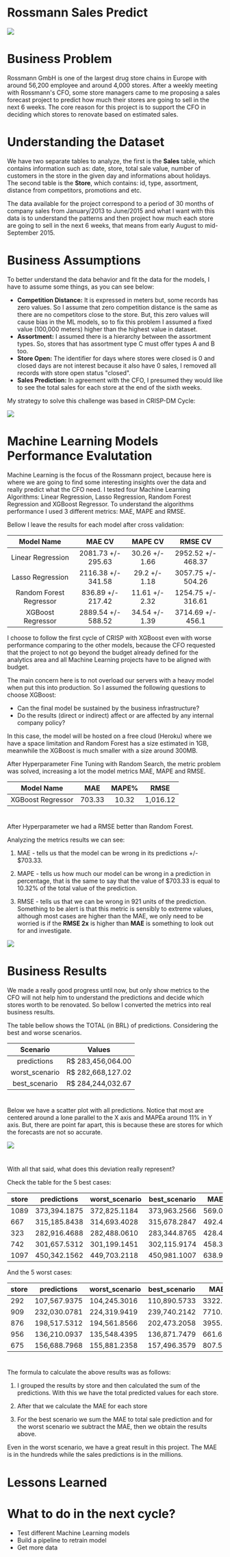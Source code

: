 # Rossmann Sales Predict


![](/img/sales-forecast.png)


# Business Problem

Rossmann GmbH is one of the largest drug store chains in Europe with around 56,200 employee and around 4,000 stores. After a weekly meeting with Rossmann's CFO, some store managers came to me proposing a sales forecast project to predict how much their stores are going to sell in the next 6 weeks. The core reason for this project is to support the CFO in deciding which stores to renovate based on estimated sales.

# Understanding the Dataset

We have two separate tables to analyze, the first is the **Sales** table, which contains information such as: date, store, total sale value, number of customers in the store in the given day and informations about holidays. The second table is the **Store**, which contains: id, type, assortment, distance from competitors, promotions and etc.

The data available for the project correspond to a period of 30 months of company sales from January/2013 to June/2015 and what I want with this data is to understand the patterns and then project how much each store are going to sell in the next 6 weeks, that means from early August to mid-September 2015.

# Business Assumptions

To better understand the data behavior and fit the data for the models, I have to assume some things, as you can see below:

- **Competition Distance:** It is expressed in meters but, some records has zero values. So I assume that zero competition distance is the same as there are no competitors close to the store. But, this zero values will cause bias in the ML models, so to fix this problem I assumed a fixed value (100,000 meters) higher than the highest value in dataset.
- **Assortment:** I assumed there is a hierarchy between the assortment types. So, stores that has assortment type C must offer types A and B too.
- **Store Open:** The identifier for days where stores were closed is 0 and closed days are not interest because it also have 0 sales, I removed all records with store open status "closed".
- **Sales Prediction:** In agreement with the CFO, I presumed they would like to see the total sales for each store at the end of the sixth weeks.

My strategy to solve this challenge was based in CRISP-DM Cycle:

![](/img/crisp-ds.png)

# Machine Learning Models Performance Evalutation

Machine Learning is the focus of the Rossmann project, because here is where we are going to find some interesting insights over the data and really predict what the CFO need. I tested four Machine Learning Algorithms: Linear Regression, Lasso Regression, Random Forest Regression and XGBoost Regressor. To understand the algorithms performance I used 3 different metrics: MAE, MAPE and RMSE.

Bellow I leave the results for each model after cross validation:

|       Model Name          |        MAE CV       |     MAPE CV    |      RMSE CV       |
|:-------------------------:|:-------------------:|:--------------:|:------------------:|
| Linear Regression         |  2081.73 +/- 295.63 | 30.26 +/- 1.66 | 2952.52 +/- 468.37 |
| Lasso Regression          |  2116.38 +/- 341.58 | 29.2  +/- 1.18 | 3057.75 +/- 504.26 |
| Random Forest Regressor   |  836.89  +/- 217.42 | 11.61 +/- 2.32 | 1254.75 +/- 316.61 |
| XGBoost Regressor         |  2889.54 +/- 588.52 | 34.54 +/- 1.39 | 3714.69 +/- 456.1  |

I choose to follow the first cycle of CRISP with XGBoost even with worse performance comparing to the other models, because the CFO requested that the project to not go beyond the budget already defined for the analytics area and all Machine Learning projects have to be aligned with budget.

The main concern here is to not overload our servers with a heavy model when put this into production. So I assumed the following questions to choose XGBoost:

- Can the final model be sustained by the business infrastructure?
- Do the results (direct or indirect) affect or are affected by any internal company policy?

In this case, the model will be hosted on a free cloud (Heroku) where we have a space limitation and Random Forest has a size estimated in 1GB, meanwhile the XGBoost is much smaller with a size around 300MB.

After Hyperparameter Fine Tuning with Random Search, the metric problem was solved, increasing a lot the model metrics MAE, MAPE and RMSE.

|    Model Name        |     MAE    |    MAPE%    |     RMSE     |
|:--------------------:|:----------:|:-----------:|:------------:|
|  XGBoost Regressor   |   703.33   |   10.32     |   1,016.12   |
#
After Hyperparameter we had a RMSE better than Random Forest.

Analyzing the metrics results we can see:

1. MAE - tells us that the model can be wrong in its predictions +/- $703.33.

2. MAPE - tells us how much our model can be wrong in a prediction in percentage, that is the same to say that the value of $703.33 is equal to 10.32% of the total value of the prediction.

3. RMSE - tells us that we can be wrong in 921 units of the prediction. Something to be alert is that this metric is sensibly to extreme values, although most cases are higher than the MAE, we only need to be worried is if the **RMSE 2x** is higher than **MAE** is something to look out for and investigate.

![](/img/salesxpredictions.png)

# Business Results

We made a really good progress until now, but only show metrics to the CFO will not help him to understand the predictions and decide which stores worth to be renovated. So bellow I converted the metrics into real business results.

The table bellow shows the TOTAL (in BRL) of predictions. Considering the best and worse scenarios.

|   Scenario     |      Values       |
|:--------------:|:-----------------:|
| predictions    | R$ 283,456,064.00 |
| worst_scenario | R$ 282,668,127.02 |
| best_scenario  | R$ 284,244,032.67 |
#
Below we have a scatter plot with all predictions. Notice that most are centered around a lone parallel to the X axis and MAPEa around 11% in Y axis. But, there are point far apart, this is because these are stores for which the forecasts are not so accurate.

![](/img/scatter_plot.png)
#
With all that said, what does this deviation really represent?

Check the table for the 5 best cases:

|store|predictions|worst_scenario|best_scenario|MAE|MAPE|
|-----|-----------|--------------|-------------|---|----|
|1089|373,394.1875|372,825.1184|373,963.2566|569.07|5.3232|
|667 |315,185.8438|314,693.4028|315,678.2847|492.44|5.5487|
|323 |282,916.4688|282,488.0610|283,344.8765|428.41|5.6277|
|742 |301,657.5312|301,199.1451|302,115.9174|458.39|5.6393|
|1097|450,342.1562|449,703.2118|450,981.1007|638.94|5.7761|


And the 5 worst cases:

|store|predictions |worst_scenario|best_scenario|MAE    |MAPE   |
|-----|------------|--------------|-------------|-------|-------|
|292  |107,567.9375|104,245.3016  |110,890.5733 |3322.64|60.2768|
|909  |232,030.0781|224,319.9419  |239,740.2142 |7710.14|51.8675|
|876  |198,517.5312|194,561.8566  |202,473.2058 |3955.67|33.7730|
|956  |136,210.0937|135,548.4395  |136,871.7479 |661.65 |33.2923|
|675  |156,688.7968|155,881.2358  |157,496.3579 |807.56 |28.3049|
#
The formula to calculate the above results was as follows:

1. I grouped the results by store and then calculated the sum of the predictions. With this we have the total predicted values for each store.

2. After that we calculate the MAE for each store

3. For the best scenario we sum the MAE to total sale prediction and for the worst scenario we subtract the MAE, then we obtain the results above.

Even in the worst scenario, we have a great result in this project. The MAE is in the hundreds while the sales predictions is in the millions.

# Lessons Learned

# What to do in the next cycle?

- Test different Machine Learning models
- Build a pipeline to retrain model
- Get more data
